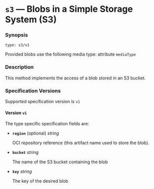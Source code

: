# `s3` &#8212; Blobs in a Simple Storage System (S3)


### Synopsis
```
type: s3/v1
```

Provided blobs use the following media type: attribute `mediaType`

### Description

This method implements the access of a blob stored in an S3 bucket.


### Specification Versions

Supported specification version is `v1`

#### Version `v1`

The type specific specification fields are:

- **`region`** (optional) *string*

  OCI repository reference (this artifact name used to store the blob).

- **`bucket`** *string*

  The name of the S3 bucket containing the blob

- **`key`** *string*

  The key of the desired blob


